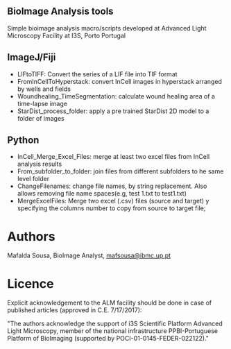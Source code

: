 ## BioImage Analysis tools
Simple bioimage analysis macro/scripts developed at Advanced Light Microscopy Facility at I3S, Porto Portugal

## ImageJ/Fiji
* LIFtoTIFF: Convert the series of a LIF file into TIF format
* FromInCellToHyperstack: convert InCell images in hyperstack arranged by wells and fields
* Woundhealing_TimeSegmentation: calculate wound healing area of a time-lapse image
* StarDist_process_folder:  apply a pre trained StarDist 2D model to a folder of images

## Python

* InCell_Merge_Excel_Files: merge at least two excel files from InCell analysis results
* From_subfolder_to_folder: join files from different subfolders to he same level folder
* ChangeFilenames: change file names, by string replacement. Also allows removing file name spaces(e.g, test 1.txt to test1.txt)
* MergeExcelFiles: Merge two excel (.csv) files (source and target) y specifying the columns number to copy from source to target file; 
 
# Authors
Mafalda Sousa, BioImage Analyst, mafsousa@ibmc.up.pt

# Licence

Explicit acknowledgement to the ALM facility should be done in case of published articles (approved in C.E. 7/17/2017):     
 
"The authors acknowledge the support of i3S Scientific Platform Advanced Light Microscopy, member of the national infrastructure PPBI-Portuguese Platform of BioImaging (supported by POCI-01-0145-FEDER-022122)."
